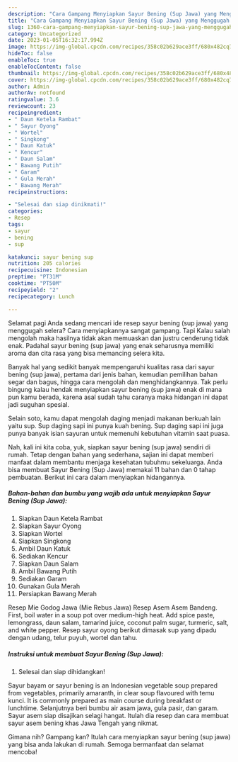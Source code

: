 ```yaml
---
description: "Cara Gampang Menyiapkan Sayur Bening (Sup Jawa) yang Menggugah Selera, Buat Buka Puasa Lezat"
title: "Cara Gampang Menyiapkan Sayur Bening (Sup Jawa) yang Menggugah Selera, Buat Buka Puasa Lezat"
slug: 1360-cara-gampang-menyiapkan-sayur-bening-sup-jawa-yang-menggugah-selera-buat-buka-puasa-lezat
category: Uncategorized
date: 2023-01-05T16:32:17.994Z
image: https://img-global.cpcdn.com/recipes/358c02b629ace3ff/680x482cq70/sayur-bening-sup-jawa-foto-resep-utama.jpg
hideToc: false
enableToc: true
enableTocContent: false
thumbnail: https://img-global.cpcdn.com/recipes/358c02b629ace3ff/680x482cq70/sayur-bening-sup-jawa-foto-resep-utama.jpg
cover: https://img-global.cpcdn.com/recipes/358c02b629ace3ff/680x482cq70/sayur-bening-sup-jawa-foto-resep-utama.jpg
author: Admin
authorAv: notfound
ratingvalue: 3.6
reviewcount: 23
recipeingredient:
- " Daun Ketela Rambat"
- " Sayur Oyong"
- " Wortel"
- " Singkong"
- " Daun Katuk"
- " Kencur"
- " Daun Salam"
- " Bawang Putih"
- " Garam"
- " Gula Merah"
- " Bawang Merah"
recipeinstructions:

- "Selesai dan siap dinikmati!"
categories:
- Resep
tags:
- sayur
- bening
- sup

katakunci: sayur bening sup 
nutrition: 205 calories
recipecuisine: Indonesian
preptime: "PT31M"
cooktime: "PT50M"
recipeyield: "2"
recipecategory: Lunch

---
```



Selamat pagi Anda sedang mencari ide resep sayur bening (sup jawa) yang menggugah selera? Cara menyiapkannya sangat gampang. Tapi Kalau salah mengolah maka hasilnya tidak akan memuaskan dan justru cenderung tidak enak. Padahal sayur bening (sup jawa) yang enak seharusnya memiliki aroma dan cita rasa yang bisa memancing selera kita.


Banyak hal yang sedikit banyak mempengaruhi kualitas rasa dari sayur bening (sup jawa), pertama dari jenis bahan, kemudian pemilihan bahan segar dan bagus, hingga cara mengolah dan menghidangkannya. Tak perlu bingung kalau hendak menyiapkan sayur bening (sup jawa) enak di mana pun kamu berada, karena asal sudah tahu caranya maka hidangan ini dapat jadi suguhan spesial.

Selain soto, kamu dapat mengolah daging menjadi makanan berkuah lain yaitu sup. Sup daging sapi ini punya kuah bening. Sup daging sapi ini juga punya banyak isian sayuran untuk memenuhi kebutuhan vitamin saat puasa.


Nah, kali ini kita coba, yuk, siapkan sayur bening (sup jawa) sendiri di rumah. Tetap dengan bahan yang sederhana, sajian ini dapat memberi manfaat dalam membantu menjaga kesehatan tubuhmu sekeluarga. Anda bisa membuat Sayur Bening (Sup Jawa) memakai 11 bahan dan 0 tahap pembuatan. Berikut ini cara dalam menyiapkan hidangannya.

<!--inarticleads1-->

##### Bahan-bahan dan bumbu yang wajib ada untuk menyiapkan Sayur Bening (Sup Jawa):

1. Siapkan  Daun Ketela Rambat
1. Siapkan  Sayur Oyong
1. Siapkan  Wortel
1. Siapkan  Singkong
1. Ambil  Daun Katuk
1. Sediakan  Kencur
1. Siapkan  Daun Salam
1. Ambil  Bawang Putih
1. Sediakan  Garam
1. Gunakan  Gula Merah
1. Persiapkan  Bawang Merah


Resep Mie Godog Jawa (Mie Rebus Jawa) Resep Asem Asem Bandeng. First, boil water in a soup pot over medium-high heat. Add spice paste, lemongrass, daun salam, tamarind juice, coconut palm sugar, turmeric, salt, and white pepper. Resep sayur oyong berikut dimasak sup yang dipadu dengan udang, telur puyuh, wortel dan tahu. 

<!--inarticleads2-->

##### Instruksi untuk membuat Sayur Bening (Sup Jawa):


1. Selesai dan siap dihidangkan!

Sayur bayam or sayur bening is an Indonesian vegetable soup prepared from vegetables, primarily amaranth, in clear soup flavoured with temu kunci. It is commonly prepared as main course during breakfast or lunchtime. Selanjutnya beri bumbu air asam jawa, gula pasir, dan garam. Sayur asem siap disajikan selagi hangat. Itulah dia resep dan cara membuat sayur asem bening khas Jawa Tengah yang nikmat. 

Gimana nih? Gampang kan? Itulah cara menyiapkan sayur bening (sup jawa) yang bisa anda lakukan di rumah. Semoga bermanfaat dan selamat mencoba!
